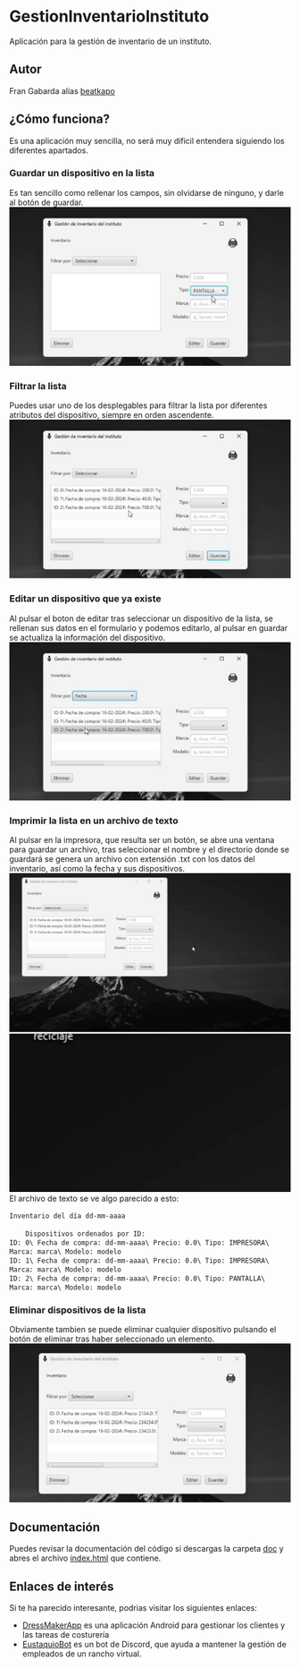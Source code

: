 # GestionInventarioInstituto
Aplicación para la gestión de inventario de un instituto.
## Autor
Fran Gabarda alias [beatkapo](https://github.com/beatkapo/)
## ¿Cómo funciona?
Es una aplicación muy sencilla, no será muy dificil entendera siguiendo los diferentes apartados.
### Guardar un dispositivo en la lista
Es tan sencillo como rellenar los campos, sin olvidarse de ninguno, y darle al botón de guardar.
![Gif animado con un ejemplo de como guardar un dispositivo en la lista](https://github.com/beatkapo/GestionInventarioInstituto/blob/main/GestionInventarioInstituto/doc/img/guardar.gif?raw=true)
### Filtrar la lista 
Puedes usar uno de los desplegables para filtrar la lista por diferentes atributos del dispositivo, siempre en orden ascendente.
![Gif animado con un ejemplo de como se filtra](https://github.com/beatkapo/GestionInventarioInstituto/blob/main/GestionInventarioInstituto/doc/img/filtrar.gif?raw=true)
### Editar un dispositivo que ya existe
Al pulsar el boton de editar tras seleccionar un dispositivo de la lista, se rellenan sus datos en el formulario y podemos editarlo, al pulsar en guardar se actualiza la información del dispositivo.
![Gif animado con un ejemplo de como se edita un dispositivo de la lista](https://github.com/beatkapo/GestionInventarioInstituto/blob/main/GestionInventarioInstituto/doc/img/editar.gif?raw=true)
### Imprimir la lista en un archivo de texto
Al pulsar en la impresora, que resulta ser un botón, se abre una ventana para guardar un archivo, tras seleccionar el nombre y el directorio donde se guardará se genera un archivo con extensión .txt con los datos del inventario, así como la fecha y sus dispositivos.
![Gif con un ejemplo de como se guarda un inventario](https://github.com/beatkapo/GestionInventarioInstituto/blob/main/GestionInventarioInstituto/doc/img/imprimir.gif?raw=true)
![Gif animado de el archivo apareciendo](https://github.com/beatkapo/GestionInventarioInstituto/blob/main/GestionInventarioInstituto/doc/img/pop.gif?raw=true)
El archivo de texto se ve algo parecido a esto:
```
Inventario del día dd-mm-aaaa

	Dispositivos ordenados por ID:
ID: 0\ Fecha de compra: dd-mm-aaaa\ Precio: 0.0\ Tipo: IMPRESORA\ Marca: marca\ Modelo: modelo
ID: 1\ Fecha de compra: dd-mm-aaaa\ Precio: 0.0\ Tipo: IMPRESORA\ Marca: marca\ Modelo: modelo
ID: 2\ Fecha de compra: dd-mm-aaaa\ Precio: 0.0\ Tipo: PANTALLA\ Marca: marca\ Modelo: modelo

```
### Eliminar dispositivos de la lista
Obviamente tambien se puede eliminar cualquier dispositivo pulsando el botón de eliminar tras haber seleccionado un elemento.
![Gif animado de un ejemplo sobre como eliminar un dispositivo de la lista](https://github.com/beatkapo/GestionInventarioInstituto/blob/main/GestionInventarioInstituto/doc/img/eliminar.gif?raw=true)

## Documentación
Puedes revisar la documentación del código si descargas la carpeta [doc](https://github.com/beatkapo/GestionInventarioInstituto/tree/main/GestionInventarioInstituto/doc) y abres el archivo [index.html](https://github.com/beatkapo/GestionInventarioInstituto/blob/main/GestionInventarioInstituto/doc/index.html) que contiene.
## Enlaces de interés
Si te ha parecido interesante, podrias visitar los siguientes enlaces:
- [DressMakerApp](https://github.com/beatkapo/DressMakerApp) es una aplicación Android para gestionar los clientes y las tareas de costurería
- [EustaquioBot](https://github.com/beatkapo/EustaquioBot) es un bot de Discord, que ayuda a mantener la gestión de empleados de un rancho virtual.
